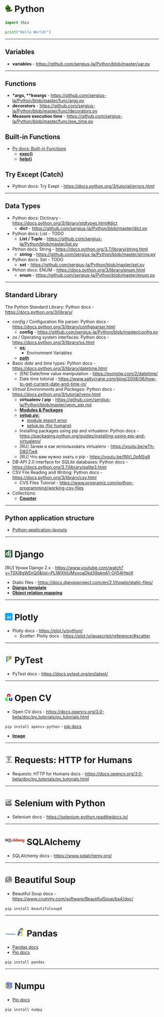 # <img src="https://github.com/sergius-la/Python/blob/master/img/py_icon.jpg" width="24" height="24"> Python

```python
import this
```

```python 
print("Hello World!")
```

***

## Variables
- __variables__ - https://github.com/sergius-la/Python/blob/master/var.py

***

## Functions

- __*args, **kwargs__ - https://github.com/sergius-la/Python/blob/master/func/args.py
- __decorators__ - https://github.com/sergius-la/Python/blob/master/func/decorators.py
- __Measure execution time__ - https://github.com/sergius-la/Python/blob/master/func/exe_time.py

## Built-in Functions

- [Py docs: Built-in Functions](https://docs.python.org/3/library/functions.html)
    - [__exec()__](/py_exec.py)
    - [__help()__](/py_help.md)

## Try Except (Catch)

- Python docs: Try Exept - https://docs.python.org/3/tutorial/errors.html 

***

## Data Types

- Python docs: Dictinary - https://docs.python.org/3/library/stdtypes.html#dict
    - __dict__ - https://github.com/sergius-la/Python/blob/master/dict.py
- Python docs: List - TODO
    - __List / Tuple__ - https://github.com/sergius-la/Python/blob/master/list.py
- Ptrhon docs: String - https://docs.python.org/3.7/library/string.html
    - __string__ - https://github.com/sergius-la/Python/blob/master/string.py
- Python docs: Set - TODO
    - __set__ - https://github.com/sergius-la/Python/blob/master/set.py
- Ptrhon docs: ENUM - https://docs.python.org/3/library/enum.html
    - __enum__ -  https://github.com/sergius-la/Python/blob/master/enum.py
***

## Standard Library

The Python Standard Library: Python docs - https://docs.python.org/3/library/ 

- _config_ / Configuration file parser: Python docs - https://docs.python.org/3/library/configparser.html
    - __config__ - https://github.com/sergius-la/Python/blob/master/config.py
- _os_ / Operating system interfaces: Python docs - https://docs.python.org/3/library/os.html
    - [__os__:](/os.md)
        - Environment Variables
    - [__path__](/path.py)
- Basic _date_ and _time_ types: Python docs - https://docs.python.org/3/library/datetime.html
    - [EN] Date/time value manipulation - https://pymotw.com/2/datetime/
    - Date time tutorial - https://www.saltycrane.com/blog/2008/06/how-to-get-current-date-and-time-in/
- _Virtual Environments_ and _Packages_: Python docs - https://docs.python.org/3/tutorial/venv.html
    - __virtualenv / pip__ - https://github.com/sergius-la/Python/blob/master/vevn_pip.md
    - [__Modules & Packages__](/packahes.md)
    - [__setup.py:__](/setup.md)
        - [module import error](https://stackoverflow.com/questions/15368054/import-error-on-installed-package-using-setup-py)
        - [setup.py (for humans)](https://github.com/kennethreitz/setup.py)
    - Installing packages using pip and virtualenv: Python docs - https://packaging.python.org/guides/installing-using-pip-and-virtualenv/
    - [RU] Зачем и как использовать virtualenv - https://youtu.be/wTh-D8GTjeA
    - [RU] Что вам нужно знать о pip - https://youtu.be/INVi_0pNSg8
- DB-API 2.0 interface for _SQLite_ databases: Python docs - https://docs.python.org/3.7/library/sqlite3.html
- CSV File Reading and Writing: Python docs - https://docs.python.org/3/library/csv.html
    - CVS Files Tutorial - https://www.programiz.com/python-programming/working-csv-files
- Collections:
    - [__Counter__](/counter.py)

***

## Python application structure

- [Python-application-layouts](https://realpython.com/python-application-layouts/)

***

# <img src="https://github.com/sergius-la/Python/blob/master/img/django_icon.png" width="24" height="24"> Django

[RU] Уроки Django 2.x - https://www.youtube.com/watch?v=T0Xi8gWDrQ0&list=PLlWXhlUMyooaDkd39pknA1-Olj54HtpjX

- Static files - https://docs.djangoproject.com/en/2.1/howto/static-files/
- [__Django template__](/django/template.md)
- [__Object relation mapping__](/django/orm.md)

***

# <img src="/img/plotly_icon.jpg" width="24" height="24"> Plotly

- Plotly docs - https://plot.ly/python/
    - _Scatter_: Plotly docs  - https://plot.ly/javascript/reference/#scatter

***

# <img src="https://github.com/sergius-la/Python/blob/master/img/pytest_icon.png" width="24" height="24"> PyTest

- PyTest docs - https://docs.pytest.org/en/latest/

***

# <img src="https://github.com/sergius-la/Python/blob/master/img/open_cv_icon.png" width="24" height="24"> Open CV

- Open CV docs - https://docs.opencv.org/3.0-beta/doc/py_tutorials/py_tutorials.html

`pip install opencv-python` - [pip docs](https://pypi.org/project/opencv-python/)

 - [__Image__](/openCV/image.md)

***

# <img src="https://github.com/sergius-la/Python/blob/master/img/requests_icon.png" width="24" height="24"> Requests: HTTP for Humans

- Requests: HTTP for Humans docs - https://docs.opencv.org/3.0-beta/doc/py_tutorials/py_tutorials.html

***

# <img src="https://github.com/sergius-la/Python/blob/master/img/selenium_icon.jpg" width="24" height="24"> Selenium with Python

- Selenium docs - https://selenium-python.readthedocs.io/

***

# <img src="https://github.com/sergius-la/Python/blob/master/img/sqlalchemy_icon.jpg" width="64" height="30"> SQLAlchemy

- SQLAlchemy docs - https://www.sqlalchemy.org/

*** 

# <img src="https://github.com/sergius-la/Python/blob/master/img/bs.jpg" width="24" height="24"> Beautiful Soup

- Beautiful Soup docs - https://www.crummy.com/software/BeautifulSoup/bs4/doc/

`pip install beautifulsoup4` 

***

# <img src="https://github.com/sergius-la/Python/blob/master/img/pandas.jpg" width="64" height="30"> Pandas

- [Pandas docs](https://pandas.pydata.org/)
- [Pip docs](https://pypi.org/project/pandas/)

`pip install pandas`

***

# <img src="https://github.com/sergius-la/Python/blob/master/img/numpy.jpg" width="24" height="24"> Numpu

- [Pip docs](https://pypi.org/project/numpy/)

`pip install numpy`